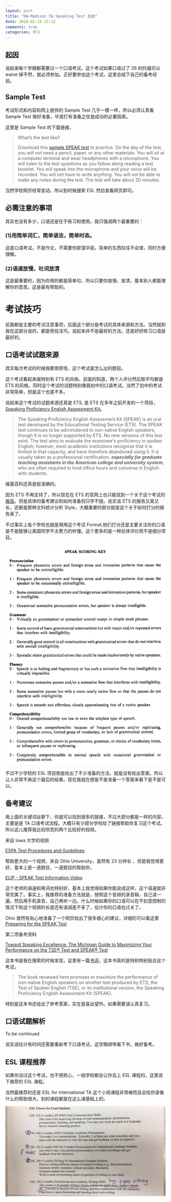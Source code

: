 ```yaml
---
layout: post
title: "UW-Madison TA Speaking Test 总结"
date: 2018-01-15 22:12
comments: true
categories: 学习
---
```


## 起因

说起来每个学期都需要过一个口语考试，这个考试如果口语过了 26 的托福可以 waive 掉不然，就必须参加。正好要参加这个考试，这里总结下自己的备考经验。

<!--more-->

## Sample Test

考试形式和内容和网上提供的 Sample Test 几乎一模一样，所以必须认真看 Sample Test 做好准备，毕竟打有准备之仗是成功的必要因素。

这里是 Sample Test 的下载链接，

> What’s the test like?

> Download this [sample SPEAK test](https://esl.wiscweb.wisc.edu/wp-content/uploads/sites/180/2017/05/Sample.SPEAK_.Test_.pdf) to practice. On the day of the test, you will not need a pencil, paper, or any other materials. You will sit at a computer terminal and wear headphones with a microphone. You will listen to the test questions as you follow along reading a test booklet. You will speak into the microphone and your voice will be recorded. You will not have to write anything. You will not be able to make any notes during the test. The test will take about 20 minutes.

当然学校网页经常变动，所以到时候搜索 ESL 然后查看网页即可。

## 必需注意的事项

其实也没有多少，口语还是在于练习和使用，我只强调两个最重要的：

### (1)用简单词汇，简单语法，简单时态。 

这是口语考试，不是作文，不需要你辞藻华丽，简单的东西往往不会错，同时方便理解。

### (2)语速放慢，吐词放清

这是最重要的，因为你用的都是简单句，所以只要你放慢，放清，基本别人都能理解你的意思。这是最有帮助的。

# 考试技巧
前面都是主要的考试注意事项，后面这个部分是考试的具体来源和方法。当然就和我在这部分说的，都是奇技淫巧，说起来并不是最好的方法。还是好好练习口语是最好的。

## 口语考试试题来源

其实每次考试的时候我都很奇怪，这个考试是怎么出的题目。

这个考试看起来就特别有 ETS 的风格，前面的知道，两个人评分然后取平均都是 ETS 的风格。同时这个考试的试题特别像我初中的口语考试。当然了初中的考试非常简单，但是这个也差不多。

说起来这个考试的试题来源还真是 ETS, 是 ETS 在多年之前开发的一个项目，[Speaking Proficiency English Assessment Kit](https://en.wikipedia.org/wiki/SPEAK_(test))。

> The Speaking Proficiency English Assessment Kit (SPEAK) is an oral test developed by the Educational Testing Service (ETS). The SPEAK test continues to be administered to non-native English speakers, though it is no longer supported by ETS. No new versions of this test exist. The test aims to evaluate the examinee's proficiency in spoken English; however, most academic institutions recognize that it is limited in that capacity, and have therefore abandoned using it. It is usually taken as a professional certification, ***especially for graduate teaching assistants in the American college and university system***, who are often required to hold office hours and converse in English with students. 

维基百科还真是挺准确的。

因为 ETS 不再支持了，所以现在在 ETS 的官网上也只能找到一个关于这个考试的[报告](https://www.ets.org/research/policy_research_reports/publications/report/1995/hxqb)。但是具体的备考建议和如何准备则只字不提。说实话 ETS 的报告又臭又长，还都是那种文科统计分析 Style，大概重要的部分就是这个关于如何打分的报告表了。

不过事实上各个学校也就是用用这个考试 Format,他们打分还是主要关注你的口语是不是能够让美国同学不太费力的听懂。这个更多的是一种总体评价而不是细分项目。

![pingjia](/images/speaking/pin.png)

不过不少学校的 ESL 项目倒是给出了不少准备的方法，就是没有给出答案。所以让人非常不爽这个最后的结果。现在我就在想是不是准备一个答案来看下是不是可以。

## 备考建议

用上面的关键词谷歌下，你就可以找到很多的链接，不过大部分都是一样的内容，主要是是 TA 口语考试流程。大概只有少部分学校给了链接帮助你复习这个考试。所以这儿推荐我比较欣赏的两个比较好的视频。

来自 Iowa 大学的视频

[ESPA Test Procedures and Guidelines](https://www.youtube.com/watch?v=d5iRZapAbsE&feature=youtu.be)

帮助更大的一个视频，来自 Ohio University，虽然有 23 分钟长 ，但是我觉得更好，基本上是一道题目，一道题目的帮助你，

[ELIP - SPEAK Test Information Video](https://youtu.be/DndM7Yfo-wQ)

这个老师的语速和用词也特别好，基本上我觉得如果你能说成这样，这个语速就非常完美了。事实上，我推荐的准备方法就是，按照这个音频的录音稿，自己读一遍，然后用手机录音，自己再听一边。什么时候如果你的口语可以在不刻意控制的情况下和这个视频的长度还有语调差不多了，估计你的口语也过关了。

Ohio 居然有贴心地准备了一个网页给出了很多细心的建议，详细的可以看这里[Preparing for the SPEAK Test](https://www.ohio.edu/cas/linguistics/elip/graduate/oral-proficiency/speak-prep.cfm)

第二项备考资料

[Toward Speaking Excellence: The Michigan Guide to Maximizing Your Performance on the TSE® Test and SPEAK® Test](/upload/files/Speaking.pdf)

这本书是我在搜索的时候发现，这里有一篇[书评](http://www.cc.kyoto-su.ac.jp/information/tesl-ej/ej14/r2.html)。这本书真的是特别特别贴合这个考试，

> The book reviewed here promises to maximize the performance of non-native English speakers on another test produced by ETS, the Test of Spoken English (TSE), or its institutional version, the Speaking Proficiency English Assessment Kit (SPEAK).

特别是这本书还给出了参考答案，实在是喜出望外。如果需要请认真复习。

## 口语试题解析

To be continued 

说实话估计有时间还需要重新考下口语考试，这学期顺带看下书，做好备考。

## ESL 课程推荐

如果你没过这个考试，也不用担心，一般学校都会让你去上 ESL 课程的，这里说下推荐的 ESL 课程。

当然最推荐的还是 ESL for international TA 这个小班课程非常棒而且会给你录像什么的帮助很大。别的课程都是在这么课基础上的。

![ESL](/images/speaking/ESLrecommend.jpeg)



